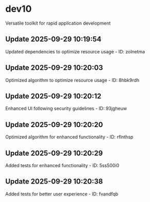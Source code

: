 # dev10
Versatile toolkit for rapid application development

## Update 2025-09-29 10:19:54
Updated dependencies to optimize resource usage - ID: zolnetma


## Update 2025-09-29 10:20:03
Optimized algorithm to optimize resource usage - ID: 8hbk9rdh


## Update 2025-09-29 10:20:12
Enhanced UI following security guidelines - ID: 93jgheuw


## Update 2025-09-29 10:20:20
Optimized algorithm for enhanced functionality - ID: rflnthsp


## Update 2025-09-29 10:20:29
Added tests for enhanced functionality - ID: 5ss500i0


## Update 2025-09-29 10:20:38
Added tests for better user experience - ID: fvandfqb

